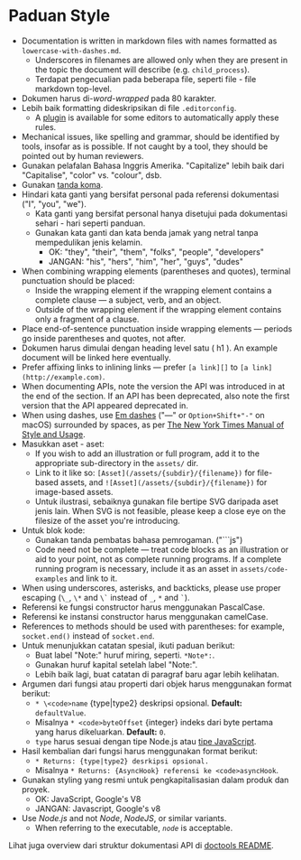 # Paduan Style

* Documentation is written in markdown files with names formatted as `lowercase-with-dashes.md`. 
  * Underscores in filenames are allowed only when they are present in the topic the document will describe (e.g. `child_process`).
  * Terdapat pengecualian pada beberapa file, seperti file - file markdown top-level.
* Dokumen harus di-*word-wrapped* pada 80 karakter.
* Lebih baik formatting dideskripsikan di file `.editorconfig`. 
  * A [plugin](http://editorconfig.org/#download) is available for some editors to automatically apply these rules.
* Mechanical issues, like spelling and grammar, should be identified by tools, insofar as is possible. If not caught by a tool, they should be pointed out by human reviewers.
* Gunakan pelafalan Bahasa Inggris Amerika. "Capitalize" lebih baik dari "Capitalise", "color" vs. "colour", dsb.
* Gunakan [tanda koma](https://en.wikipedia.org/wiki/Serial_comma).
* Hindari kata ganti yang bersifat personal pada referensi dokumentasi ("I", "you", "we"). 
  * Kata ganti yang bersifat personal hanya disetujui pada dokumentasi sehari - hari seperti panduan.
  * Gunakan kata ganti dan kata benda jamak yang netral tanpa mempedulikan jenis kelamin. 
    * OK: "they", "their", "them", "folks", "people", "developers"
    * JANGAN: "his", "hers", "him", "her", "guys", "dudes"
* When combining wrapping elements (parentheses and quotes), terminal punctuation should be placed: 
  * Inside the wrapping element if the wrapping element contains a complete clause — a subject, verb, and an object.
  * Outside of the wrapping element if the wrapping element contains only a fragment of a clause.
* Place end-of-sentence punctuation inside wrapping elements — periods go inside parentheses and quotes, not after.
* Dokumen harus dimulai dengan heading level satu ( h1 ). An example document will be linked here eventually.
* Prefer affixing links to inlining links — prefer `[a link][]` to `[a link](http://example.com)`.
* When documenting APIs, note the version the API was introduced in at the end of the section. If an API has been deprecated, also note the first version that the API appeared deprecated in.
* When using dashes, use [Em dashes](https://en.wikipedia.org/wiki/Dash#Em_dash) ("—" or `Option+Shift+"-"` on macOS) surrounded by spaces, as per [The New York Times Manual of Style and Usage](https://en.wikipedia.org/wiki/The_New_York_Times_Manual_of_Style_and_Usage).
* Masukkan aset - aset: 
  * If you wish to add an illustration or full program, add it to the appropriate sub-directory in the `assets/` dir.
  * Link to it like so: `[Asset](/assets/{subdir}/{filename})` for file-based assets, and `![Asset](/assets/{subdir}/{filename})` for image-based assets.
  * Untuk ilustrasi, sebaiknya gunakan file bertipe SVG daripada aset jenis lain. When SVG is not feasible, please keep a close eye on the filesize of the asset you're introducing.
* Untuk blok kode: 
  * Gunakan tanda pembatas bahasa pemrogaman. ("```js")
  * Code need not be complete — treat code blocks as an illustration or aid to your point, not as complete running programs. If a complete running program is necessary, include it as an asset in `assets/code-examples` and link to it.
* When using underscores, asterisks, and backticks, please use proper escaping (`\_`, `\*` and `` \` `` instead of `_`, `*` and `` ` ``).
* Referensi ke fungsi constructor harus menggunakan PascalCase.
* Referensi ke instansi constructor harus menggunakan camelCase.
* References to methods should be used with parentheses: for example, `socket.end()` instead of `socket.end`.
* Untuk menunjukkan catatan spesial, ikuti paduan berikut: 
  * Buat label "Note:" huruf miring, seperti. `*Note*:`.
  * Gunakan huruf kapital setelah label "Note:".
  * Lebih baik lagi, buat catatan di paragraf baru agar lebih kelihatan.
* Argumen dari fungsi atau properti dari objek harus menggunakan format berikut: 
  * `* \<code>name` {type|type2} deskripsi opsional. **Default:** `defaultValue`.</code>
  * Misalnya `* <code>byteOffset` {integer} indeks dari byte pertama yang harus dikeluarkan. **Default:** `0`.</code>
  * `type` harus sesuai dengan tipe Node.js atau [tipe JavaScript](https://developer.mozilla.org/en-US/docs/Web/JavaScript/Guide/Grammar_and_types#Data_structures_and_types).
* Hasil kembalian dari fungsi harus menggunakan format berikut: 
  * `* Returns: {type|type2} desrkipsi opsional.`
  * Misalnya `* Returns: {AsyncHook} referensi ke <code>asyncHook`.</code>
* Gunakan styling yang resmi untuk pengkapitalisasian dalam produk dan proyek. 
  * OK: JavaScript, Google's V8
  * JANGAN: Javascript, Google's v8
* Use *Node.js* and not *Node*, *NodeJS*, or similar variants. 
  * When referring to the executable, *`node`* is acceptable.

Lihat juga overview dari struktur dokumentasi API di [doctools README](../tools/doc/README.md).